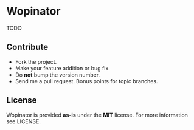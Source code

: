 Wopinator
=========
TODO

Contribute
----------
- Fork the project.
- Make your feature addition or bug fix.
- Do **not** bump the version number.
- Send me a pull request. Bonus points for topic branches.

License
-------
Wopinator is provided **as-is** under the **MIT** license.
For more information see LICENSE.
